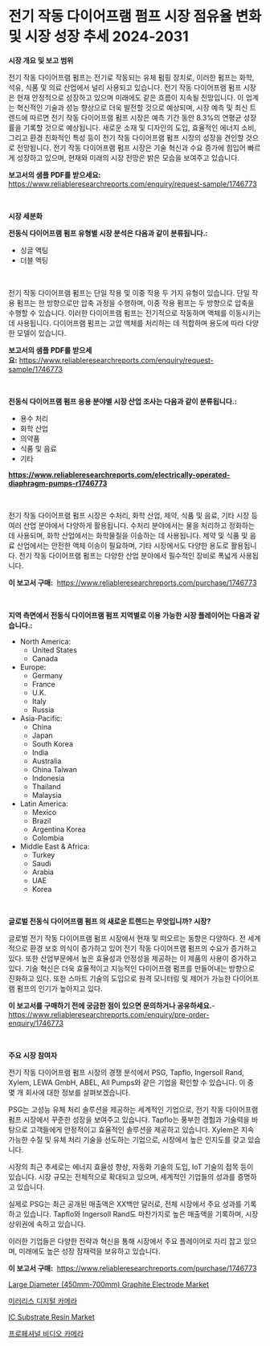 <p><h1>전기 작동 다이어프램 펌프 시장 점유율 변화 및 시장 성장 추세 2024-2031</h1></p><p><strong>시장 개요 및 보고 범위</strong></p>
<p><p>전기 작동 다이어프램 펌프는 전기로 작동되는 유체 펌핑 장치로, 이러한 펌프는 화학, 석유, 식품 및 의료 산업에서 널리 사용되고 있습니다. 전기 작동 다이어프램 펌프 시장은 현재 안정적으로 성장하고 있으며 미래에도 같은 흐름이 지속될 전망입니다. 이 업계는 혁신적인 기술과 성능 향상으로 더욱 발전할 것으로 예상되며, 시장 예측 및 최신 트렌드에 따르면 전기 작동 다이어프램 펌프 시장은 예측 기간 동안 8.3%의 연평균 성장률을 기록할 것으로 예상됩니다. 새로운 소재 및 디자인의 도입, 효율적인 에너지 소비, 그리고 환경 친화적인 특성 등이 전기 작동 다이어프램 펌프 시장의 성장을 견인할 것으로 전망됩니다. 전기 작동 다이어프램 펌프 시장은 기술 혁신과 수요 증가에 힘입어 빠르게 성장하고 있으며, 현재와 미래의 시장 전망은 밝은 모습을 보여주고 있습니다.</p></p>
<p><strong>보고서의 샘플 PDF를 받으세요:</strong> <a href="https://www.reliableresearchreports.com/enquiry/request-sample/1746773">https://www.reliableresearchreports.com/enquiry/request-sample/1746773</a></p>
<p>&nbsp;</p>
<p><strong>시장 세분화</strong></p>
<p><strong>전동식 다이어프램 펌프 유형별 시장 분석은 다음과 같이 분류됩니다.:</strong></p>
<p><ul><li>싱글 액팅</li><li>더블 액팅</li></ul></p>
<p>&nbsp;</p>
<p><p>전기 작동 다이어프램 펌프는 단일 작용 및 이중 작용 두 가지 유형이 있습니다. 단일 작용 펌프는 한 방향으로만 압축 과정을 수행하며, 이중 작용 펌프는 두 방향으로 압축을 수행할 수 있습니다. 이러한 다이어프램 펌프는 전기적으로 작동하며 액체를 이동시키는 데 사용됩니다. 다이어프램 펌프는 고압 액체를 처리하는 데 적합하며 용도에 따라 다양한 모델이 있습니다.</p></p>
<p><strong>보고서의 샘플 PDF를 받으세요:</strong>&nbsp;<a href="https://www.reliableresearchreports.com/enquiry/request-sample/1746773">https://www.reliableresearchreports.com/enquiry/request-sample/1746773</a></p>
<p>&nbsp;</p>
<p><strong> 전동식 다이어프램 펌프 응용 분야별 시장 산업 조사는 다음과 같이 분류됩니다.:</strong></p>
<p><ul><li>용수 처리</li><li>화학 산업</li><li>의약품</li><li>식품 및 음료</li><li>기타</li></ul></p>
<p><strong><a href="https://www.reliableresearchreports.com/electrically-operated-diaphragm-pumps-r1746773">https://www.reliableresearchreports.com/electrically-operated-diaphragm-pumps-r1746773</a></strong></p>
<p>&nbsp;</p>
<p><p>전기 작동 다이어프램 펌프 시장은 수처리, 화학 산업, 제약, 식품 및 음료, 기타 시장 등 여러 산업 분야에서 다양하게 활용됩니다. 수처리 분야에서는 물을 처리하고 정화하는 데 사용되며, 화학 산업에서는 화학물질을 이송하는 데 사용됩니다. 제약 및 식품 및 음료 산업에서는 안전한 액체 이송이 필요하며, 기타 시장에서도 다양한 용도로 활용됩니다. 전기 작동 다이어프램 펌프는 다양한 산업 분야에서 필수적인 장비로 폭넓게 사용됩니다.</p></p>
<p><strong>이 보고서 구매:</strong>&nbsp; <a href="https://www.reliableresearchreports.com/purchase/1746773">https://www.reliableresearchreports.com/purchase/1746773</a></p>
<p>&nbsp;</p>
<p><strong>지역 측면에서 전동식 다이어프램 펌프 지역별로 이용 가능한 시장 플레이어는 다음과 같습니다.:</strong></p>
<p><ul>
    <li>
        North America:
        <ul>
            <li>United States</li>
            <li>Canada</li>
        </ul>
    </li>
    <li>
        Europe:
        <ul>
            <li>Germany</li>
            <li>France</li>
            <li>U.K.</li>
            <li>Italy</li>
            <li>Russia</li>
        </ul>
    </li>
    <li>
        Asia-Pacific:
        <ul>
            <li>China</li>
            <li>Japan</li>
            <li>South Korea</li>
            <li>India</li>
            <li>Australia</li>
            <li>China Taiwan</li>
            <li>Indonesia</li>
            <li>Thailand</li>
            <li>Malaysia</li>
        </ul>
    </li>
    <li>
        Latin America:
        <ul>
            <li>Mexico</li>
            <li>Brazil</li>
            <li>Argentina Korea</li>
            <li>Colombia</li>
        </ul>
    </li>
    <li>
        Middle East & Africa:
        <ul>
            <li>Turkey</li>
            <li>Saudi</li>
            <li>Arabia</li>
            <li>UAE</li>
            <li>Korea</li>
        </ul>
    </li>
    </ul></p>
<p>&nbsp;</p>
<p><strong>글로벌 전동식 다이어프램 펌프 의 새로운 트렌드는 무엇입니까? 시장?</strong></p>
<p><p>글로벌 전기 작동 다이어프램 펌프 시장에서 현재 및 떠오르는 동향은 다양하다. 전 세계적으로 환경 보호 의식이 증가하고 있어 전기 작동 다이어프램 펌프의 수요가 증가하고 있다. 또한 산업부문에서 높은 효율성과 안정성을 제공하는 이 제품의 사용이 증가하고 있다. 기술 혁신은 더욱 효율적이고 지능적인 다이어프램 펌프를 만들어내는 방향으로 진화하고 있다. 또한 스마트 기술의 도입으로 원격 모니터링 및 제어가 가능한 다이어프램 펌프의 인기가 높아지고 있다.</p></p>
<p><strong>이 보고서를 구매하기 전에 궁금한 점이 있으면 문의하거나 공유하세요.</strong>- <a href="https://www.reliableresearchreports.com/enquiry/pre-order-enquiry/1746773">https://www.reliableresearchreports.com/enquiry/pre-order-enquiry/1746773</a></p>
<p>&nbsp;</p>
<p><strong>주요 시장 참여자</strong></p>
<p><p>전기 작동 다이어프램 펌프 시장의 경쟁 분석에서 PSG, Tapflo, Ingersoll Rand, Xylem, LEWA GmbH, ABEL, All Pumps와 같은 기업을 확인할 수 있습니다. 이 중 몇 개 회사에 대한 정보를 살펴보겠습니다.</p><p>PSG는 고성능 유체 처리 솔루션을 제공하는 세계적인 기업으로, 전기 작동 다이어프램 펌프 시장에서 꾸준한 성장을 보여주고 있습니다. Tapflo는 풍부한 경험과 기술력을 바탕으로 고객들에게 안정적이고 효율적인 솔루션을 제공하고 있습니다. Xylem은 지속 가능한 수질 및 유체 처리 기술을 선도하는 기업으로, 시장에서 높은 인지도를 갖고 있습니다.</p><p>시장의 최근 추세로는 에너지 효율성 향상, 자동화 기술의 도입, IoT 기술의 접목 등이 있습니다. 시장 규모는 전체적으로 확대되고 있으며, 세계적인 기업들의 성과를 증명하고 있습니다.</p><p>실제로 PSG는 최근 공개된 매출액은 XX백만 달러로, 전체 시장에서 주요 성과를 기록하고 있습니다. Tapflo와 Ingersoll Rand도 마찬가지로 높은 매출액을 기록하며, 시장 상위권에 속하고 있습니다.</p><p>이러한 기업들은 다양한 전략과 혁신을 통해 시장에서 주요 플레이어로 자리 잡고 있으며, 미래에도 높은 성장 잠재력을 보유하고 있습니다.</p></p>
<p><strong>이 보고서 구매:</strong>&nbsp;&nbsp;<a href="https://www.reliableresearchreports.com/purchase/1746773">https://www.reliableresearchreports.com/purchase/1746773</a></p>
<p><p><a href="https://www.linkedin.com/pulse/large-diameter-450mm-700mm-graphite-electrode-market-size-sqxhc?trackingId=r3xJtnGiEiBDpkBHgCrs4w%3D%3D">Large Diameter (450mm-700mm) Graphite Electrode Market</a></p><p><a href="https://medium.com/@cleocarroll2023/%EB%AF%B8%EB%9F%AC%EB%A6%AC%EC%8A%A4-%EB%94%94%EC%A7%80%ED%84%B8-%EC%B9%B4%EB%A9%94%EB%9D%BC-%EC%8B%9C%EC%9E%A5-2031%EB%85%84%EA%B9%8C%EC%A7%80%EC%9D%98-%ED%8A%B8%EB%A0%8C%EB%93%9C-%EC%98%88%EC%B8%A1-%EB%B0%8F-%EA%B2%BD%EC%9F%81-%EB%B6%84%EC%84%9D-784d9fd6c461">미러리스 디지털 카메라</a></p><p><a href="https://www.linkedin.com/pulse/ic-substrate-resin-market-size-trends-growth-outlook-forecasted-nr25e?trackingId=e9ICnkKf4cHZA9P%2Bikgo0g%3D%3D">IC Substrate Resin Market</a></p><p><a href="https://medium.com/@cleocarroll2023/%ED%94%84%EB%A1%9C%ED%8E%98%EC%85%94%EB%84%90-%EB%B9%84%EB%94%94%EC%98%A4-%EC%B9%B4%EB%A9%94%EB%9D%BC-%EC%8B%9C%EC%9E%A5-%EB%8F%99%ED%96%A5-%EC%8B%9C%EC%9E%A5-%EB%8F%99%ED%96%A5-%EC%84%B1%EC%9E%A5-2024%EB%85%84%EB%B6%80%ED%84%B0-2031%EB%85%84%EA%B9%8C%EC%A7%80-%EC%98%88%EC%B8%A1-de200c3b02f1">프로페셔널 비디오 카메라</a></p></p>